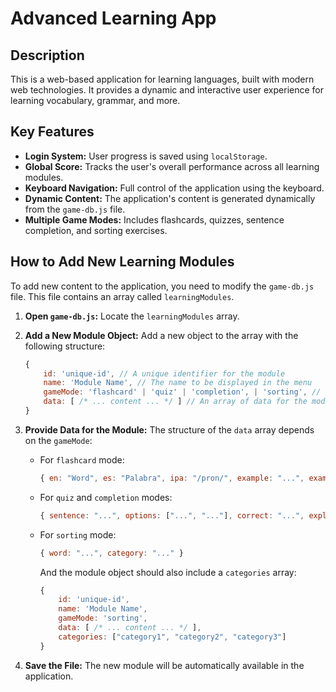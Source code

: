 # Advanced Learning App

## Description

This is a web-based application for learning languages, built with modern web technologies. It provides a dynamic and interactive user experience for learning vocabulary, grammar, and more.

## Key Features

*   **Login System:** User progress is saved using `localStorage`.
*   **Global Score:** Tracks the user's overall performance across all learning modules.
*   **Keyboard Navigation:** Full control of the application using the keyboard.
*   **Dynamic Content:** The application's content is generated dynamically from the `game-db.js` file.
*   **Multiple Game Modes:** Includes flashcards, quizzes, sentence completion, and sorting exercises.

## How to Add New Learning Modules

To add new content to the application, you need to modify the `game-db.js` file. This file contains an array called `learningModules`.

1.  **Open `game-db.js`:** Locate the `learningModules` array.
2.  **Add a New Module Object:** Add a new object to the array with the following structure:

    ```javascript
    {
        id: 'unique-id', // A unique identifier for the module
        name: 'Module Name', // The name to be displayed in the menu
        gameMode: 'flashcard' | 'quiz' | 'completion', | 'sorting', // The type of game
        data: [ /* ... content ... */ ] // An array of data for the module
    }
    ```

3.  **Provide Data for the Module:** The structure of the `data` array depends on the `gameMode`:

    *   For `flashcard` mode:

        ```javascript
        { en: "Word", es: "Palabra", ipa: "/pron/", example: "...", example_es: "..." }
        ```

    *   For `quiz` and `completion` modes:

        ```javascript
        { sentence: "...", options: ["...", "..."], correct: "...", explanation: "..." }
        ```

    *   For `sorting` mode:

        ```javascript
        { word: "...", category: "..." }
        ```
        And the module object should also include a `categories` array:
        ```javascript
        {
            id: 'unique-id',
            name: 'Module Name',
            gameMode: 'sorting',
            data: [ /* ... content ... */ ],
            categories: ["category1", "category2", "category3"]
        }
        ```

4.  **Save the File:** The new module will be automatically available in the application.